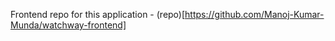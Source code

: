 Frontend repo for this application - (repo)[https://github.com/Manoj-Kumar-Munda/watchway-frontend]
